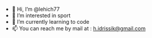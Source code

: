 - 👋 Hi, I’m @lehich77
- 👀 I’m interested in sport
- 🌱 I’m currently learning to code
- 📫 You can reach me by mail at : h.idrissik@gmail.com

<!---
lehich77/lehich77 is a ✨ special ✨ repository because its `README.md` (this file) appears on your GitHub profile.
You can click the Preview link to take a look at your changes.
--->
